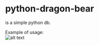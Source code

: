 python-dragon-bear
==================
is a simple python db.

Example of usage:  
![alt
text](https://raw.github.com/stoneG/python-dragon-bear/master/example.png "python-dragon-bear in action")

